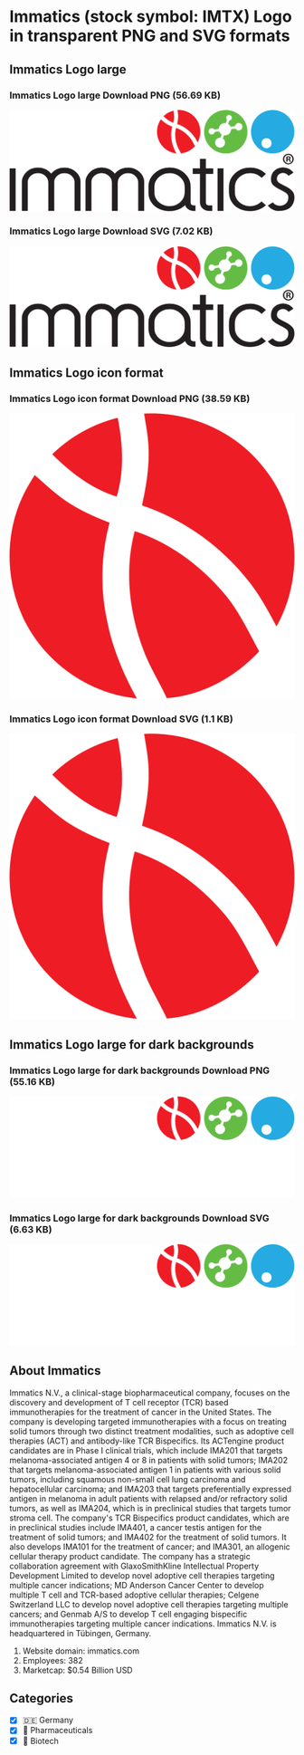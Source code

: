 # Immatics (stock symbol: IMTX) Logo in transparent PNG and SVG formats

## Immatics Logo large

### Immatics Logo large Download PNG (56.69 KB)

![Immatics Logo large Download PNG (56.69 KB)](/img/orig/IMTX_BIG-ebadfd10.png)

### Immatics Logo large Download SVG (7.02 KB)

![Immatics Logo large Download SVG (7.02 KB)](/img/orig/IMTX_BIG-78f78ea9.svg)

## Immatics Logo icon format

### Immatics Logo icon format Download PNG (38.59 KB)

![Immatics Logo icon format Download PNG (38.59 KB)](/img/orig/IMTX-6f547057.png)

### Immatics Logo icon format Download SVG (1.1 KB)

![Immatics Logo icon format Download SVG (1.1 KB)](/img/orig/IMTX-171b21af.svg)

## Immatics Logo large for dark backgrounds

### Immatics Logo large for dark backgrounds Download PNG (55.16 KB)

![Immatics Logo large for dark backgrounds Download PNG (55.16 KB)](/img/orig/IMTX_BIG.D-03ba997d.png)

### Immatics Logo large for dark backgrounds Download SVG (6.63 KB)

![Immatics Logo large for dark backgrounds Download SVG (6.63 KB)](/img/orig/IMTX_BIG.D-ab905da4.svg)

## About Immatics

Immatics N.V., a clinical-stage biopharmaceutical company, focuses on the discovery and development of T cell receptor (TCR) based immunotherapies for the treatment of cancer in the United States. The company is developing targeted immunotherapies with a focus on treating solid tumors through two distinct treatment modalities, such as adoptive cell therapies (ACT) and antibody-like TCR Bispecifics. Its ACTengine product candidates are in Phase I clinical trials, which include IMA201 that targets melanoma-associated antigen 4 or 8 in patients with solid tumors; IMA202 that targets melanoma-associated antigen 1 in patients with various solid tumors, including squamous non-small cell lung carcinoma and hepatocellular carcinoma; and IMA203 that targets preferentially expressed antigen in melanoma in adult patients with relapsed and/or refractory solid tumors, as well as IMA204, which is in preclinical studies that targets tumor stroma cell. The company's TCR Bispecifics product candidates, which are in preclinical studies include IMA401, a cancer testis antigen for the treatment of solid tumors; and IMA402 for the treatment of solid tumors. It also develops IMA101 for the treatment of cancer; and IMA301, an allogenic cellular therapy product candidate. The company has a strategic collaboration agreement with GlaxoSmithKline Intellectual Property Development Limited to develop novel adoptive cell therapies targeting multiple cancer indications; MD Anderson Cancer Center to develop multiple T cell and TCR-based adoptive cellular therapies; Celgene Switzerland LLC to develop novel adoptive cell therapies targeting multiple cancers; and Genmab A/S to develop T cell engaging bispecific immunotherapies targeting multiple cancer indications. Immatics N.V. is headquartered in Tübingen, Germany.

1. Website domain: immatics.com
2. Employees: 382
3. Marketcap: $0.54 Billion USD


## Categories
- [x] 🇩🇪 Germany
- [x] 💊 Pharmaceuticals
- [x] 🧬 Biotech
